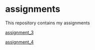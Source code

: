 # assignments
This repository contains my assignments

[assignment_3](https://github.com/BeestvanHeesch/assignments/blob/master/assignment3%20(2)%20(2).ipynb)

[assignment_4](https://github.com/BeestvanHeesch/assignments/blob/master/assignment4%20(1)%20(1)-checkpoint.ipynb)
